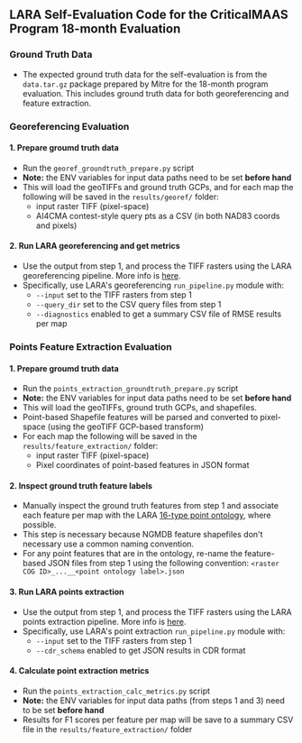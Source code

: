 ## LARA Self-Evaluation Code for the CriticalMAAS Program 18-month Evaluation 

### Ground Truth Data

* The expected ground truth data for the self-evaluation is from the `data.tar.gz` package prepared by Mitre for the 18-month program evaluation. This includes ground truth data for both georeferencing and feature extraction.


### Georeferencing Evaluation

#### 1. Prepare groumd truth data
* Run the `georef_groundtruth_prepare.py` script
* __Note:__ the ENV variables for input data paths need to be set __before hand__
* This will load the geoTIFFs and ground truth GCPs, and for each map the following will be saved in the `results/georef/` folder:
    - input raster TIFF (pixel-space)
    - AI4CMA contest-style query pts as a CSV (in both NAD83 coords and pixels)

#### 2. Run LARA georeferencing and get metrics
* Use the output from step 1, and process the TIFF rasters using the LARA georeferencing pipeline. More info is [here](../../pipelines/geo_referencing/README.md).
* Specifically, use LARA's georeferencing `run_pipeline.py` module with:
    - `--input` set to the TIFF rasters from step 1
    - `--query_dir` set to the CSV query files from step 1
    - `--diagnostics` enabled to get a summary CSV file of RMSE results per map


### Points Feature Extraction Evaluation

#### 1. Prepare groumd truth data
* Run the `points_extraction_groundtruth_prepare.py` script
* __Note:__ the ENV variables for input data paths need to be set __before hand__
* This will load the geoTIFFs, ground truth GCPs, and shapefiles.
* Point-based Shapefile features will be parsed and converted to pixel-space (using the geoTIFF GCP-based transform)
* For each map the following will be saved in the `results/feature_extraction/` folder:
    - input raster TIFF (pixel-space)
    - Pixel coordinates of point-based features in JSON format

#### 2. Inspect ground truth feature labels
* Manually inspect the ground truth features from step 1 and associate each feature per map with the LARA [16-type point ontology](../../pipelines/point_extraction/README.md), where possible.
* This step is necessary because NGMDB feature shapefiles don't necessary use a common naming convention.
* For any point features that are in the ontology, re-name the feature-based JSON files from step 1 using the following convention: `<raster COG ID>_...__<point ontology label>.json`

#### 3. Run LARA points extraction
* Use the output from step 1, and process the TIFF rasters using the LARA points extraction pipeline. More info is [here](../../pipelines/point_extraction/README.md).
* Specifically, use LARA's point extraction `run_pipeline.py` module with:
    - `--input` set to the TIFF rasters from step 1
    - `--cdr_schema` enabled to get JSON results in CDR format

#### 4. Calculate point extraction metrics
* Run the `points_extraction_calc_metrics.py` script
* __Note:__ the ENV variables for input data paths (from steps 1 and 3) need to be set __before hand__
* Results for F1 scores per feature per map will be save to a summary CSV file in the `results/feature_extraction/` folder